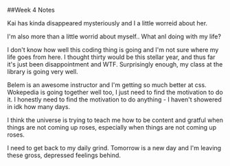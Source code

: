 ##Week 4 Notes

Kai has kinda disappeared mysteriously and I a little worreid about her. 

I'm also more than a little worrid about myself.. What anI doing with my life?

I don't know how well this coding thing is going and I'm not sure where my life goes from here. I thought thirty would be this stellar year, and thus far it's just been disappointment and WTF. Surprisingly enough, my class at the library is going very well. 

Belem is an awesome instructor and I'm getting so much better at css. Wokepedia is going together well too, I just need to find the motivation to do it. I honestly need to find the motivation to do anything - I haven't showered in idk how many days.

I think the universe is trying to teach me how to be content and gratful when things are not coming up roses, especially when things are not coming up roses. 

I need to get back to my daily grind. Tomorrow is a new day and I'm leaving these gross, depressed feelings behind. 

